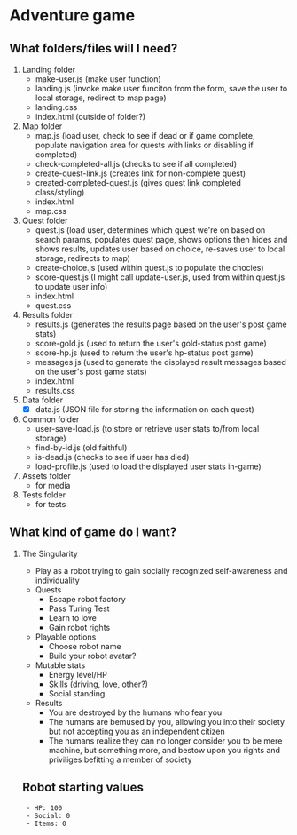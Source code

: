 # Adventure game

## What folders/files will I need?

1. Landing folder
    - make-user.js (make user function)
    - landing.js (invoke make user funciton from the form, save the user to local storage, redirect to map page)
    - landing.css
    - index.html (outside of folder?) 
2. Map folder
    - map.js (load user, check to see if dead or if game complete, populate navigation area for quests with links or disabling if completed)
    - check-completed-all.js (checks to see if all completed)
    - create-quest-link.js (creates link for non-complete quest)
    - created-completed-quest.js (gives quest link completed class/styling)
    - index.html
    - map.css
3. Quest folder
    - quest.js (load user, determines which quest we're on based on search params, populates quest page, shows options then hides and shows results, updates user based on choice, re-saves user to local storage, redirects to map)
    - create-choice.js (used within quest.js to populate the chocies)
    - score-quest.js (I might call update-user.js, used from within quest.js to update user info)
    - index.html
    - quest.css
4. Results folder
    - results.js (generates the results page based on the user's post game stats)
    - score-gold.js (used to return the user's gold-status post game)
    - score-hp.js (used to return the user's hp-status post game)
    - messages.js (used to generate the displayed result messages based on the user's post game stats)
    - index.html
    - results.css
5. Data folder
    - [x] data.js (JSON file for storing the information on each quest)
6. Common folder
    - user-save-load.js (to store or retrieve user stats to/from local storage)
    - find-by-id.js (old faithful)
    - is-dead.js (checks to see if user has died)
    - load-profile.js (used to load the displayed user stats in-game)
7. Assets folder
    - for media
8. Tests folder
    - for tests

## What kind of game do I want?
1. The Singularity
    - Play as a robot trying to gain socially recognized self-awareness and individuality
    - Quests
        - Escape robot factory
        - Pass Turing Test
        - Learn to love
        - Gain robot rights
    - Playable options
        - Choose robot name
        - Build your robot avatar?
    - Mutable stats
        - Energy level/HP
        - Skills (driving, love, other?)
        - Social standing
    - Results
        - You are destroyed by the humans who fear you
        - The humans are bemused by you, allowing you into their society but not accepting you as an independent citizen
        - The humans realize they can no longer consider you to be mere machine, but something more, and bestow upon you rights and priviliges befitting a member of society

    ## Robot starting values
        - HP: 100
        - Social: 0
        - Items: 0